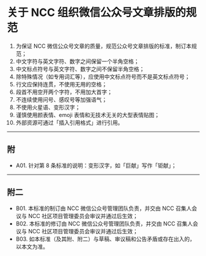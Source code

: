 # 关于 NCC 组织微信公众号文章排版的规范

1. 为保证 NCC 微信公众号文章的质量，规范公众号文章排版的标准，制订本规范；
2. 中文字符与英文字符、数字之间保留一个半角空格；
3. 中文标点符号与英文字符、数字之间不保留半角空格；
4. 除特殊情况（如专用词汇等），应使用中文标点符号而不是英文标点符号；
5. 行文应保持连贯，不使用无用的空格；
6. 段首不用空开两个字符，不用加大首字；
7. 不连续使用问号、感叹号等加强语气；
8. 不使用火星语、变形汉字；
9. 谨慎使用颜表情、emoji 表情和无技术无关的大型表情贴图；
10. 外部资源可通过「插入引用格式」进行引用。

---

## 附

- A01. 针对第 8 条标准的说明：变形汉字，如「巨献」写作「钜献」；

---

## 附二

- B01. 本标准的制订由 NCC 微信公众号管理团队负责，并交由 NCC 召集人会议与 NCC 社区项目管理委员会审议并通过后生效；
- B02. 本标准的修订由 NCC 微信公众号管理团队负责，并交由 NCC 召集人会议与 NCC 社区项目管理委员会审议并通过后生效；
- B03. 如本标准（及其附、附二）与草稿、审议稿和公告矛盾或存在出入的，以本文为准。
